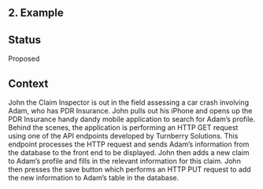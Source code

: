 ## 2. Example


## Status

Proposed

## Context

John the Claim Inspector is out in the field assessing a car crash involving Adam, who has PDR Insurance. John pulls out his iPhone and opens up the PDR Insurance handy dandy mobile application to search for Adam’s profile. Behind the scenes, the application is performing an HTTP GET request using one of the API endpoints developed by Turnberry Solutions. This endpoint processes the HTTP request and sends Adam’s information from the database to the front end to be displayed. John then adds a new claim to Adam’s profile and fills in the relevant information for this claim. John then presses the save button which performs an HTTP PUT request to add the new information to Adam’s table in the database. 
